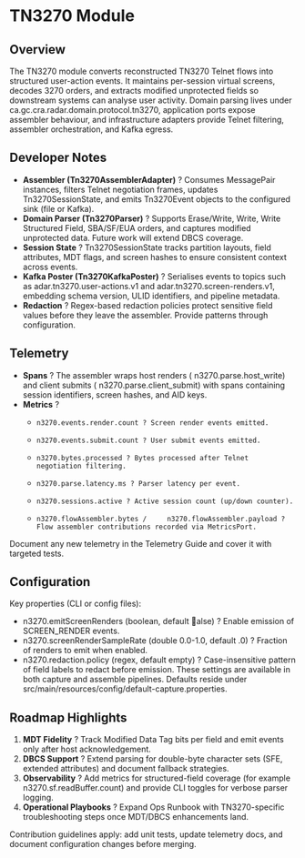 # TN3270 Module

## Overview
The TN3270 module converts reconstructed TN3270 Telnet flows into structured user-action events. It maintains per-session virtual screens, decodes 3270 orders, and extracts modified unprotected fields so downstream systems can analyse user activity. Domain parsing lives under ca.gc.cra.radar.domain.protocol.tn3270, application ports expose assembler behaviour, and infrastructure adapters provide Telnet filtering, assembler orchestration, and Kafka egress.

## Developer Notes
- **Assembler (Tn3270AssemblerAdapter)** ? Consumes MessagePair instances, filters Telnet negotiation frames, updates Tn3270SessionState, and emits Tn3270Event objects to the configured sink (file or Kafka).
- **Domain Parser (Tn3270Parser)** ? Supports Erase/Write, Write, Write Structured Field, SBA/SF/EUA orders, and captures modified unprotected data. Future work will extend DBCS coverage.
- **Session State** ? Tn3270SessionState tracks partition layouts, field attributes, MDT flags, and screen hashes to ensure consistent context across events.
- **Kafka Poster (Tn3270KafkaPoster)** ? Serialises events to topics such as adar.tn3270.user-actions.v1 and adar.tn3270.screen-renders.v1, embedding schema version, ULID identifiers, and pipeline metadata.
- **Redaction** ? Regex-based redaction policies protect sensitive field values before they leave the assembler. Provide patterns through configuration.

## Telemetry
- **Spans** ? The assembler wraps host renders (	n3270.parse.host_write) and client submits (	n3270.parse.client_submit) with spans containing session identifiers, screen hashes, and AID keys.
- **Metrics** ?
  - 	n3270.events.render.count ? Screen render events emitted.
  - 	n3270.events.submit.count ? User submit events emitted.
  - 	n3270.bytes.processed ? Bytes processed after Telnet negotiation filtering.
  - 	n3270.parse.latency.ms ? Parser latency per event.
  - 	n3270.sessions.active ? Active session count (up/down counter).
  - 	n3270.flowAssembler.bytes / 	n3270.flowAssembler.payload ? Flow assembler contributions recorded via MetricsPort.
Document any new telemetry in the Telemetry Guide and cover it with targeted tests.

## Configuration
Key properties (CLI or config files):
- 	n3270.emitScreenRenders (boolean, default alse) ? Enable emission of SCREEN_RENDER events.
- 	n3270.screenRenderSampleRate (double 0.0-1.0, default  .0) ? Fraction of renders to emit when enabled.
- 	n3270.redaction.policy (regex, default empty) ? Case-insensitive pattern of field labels to redact before emission.
These settings are available in both capture and assemble pipelines. Defaults reside under src/main/resources/config/default-capture.properties.

## Roadmap Highlights
1. **MDT Fidelity** ? Track Modified Data Tag bits per field and emit events only after host acknowledgement.
2. **DBCS Support** ? Extend parsing for double-byte character sets (SFE, extended attributes) and document fallback strategies.
3. **Observability** ? Add metrics for structured-field coverage (for example 	n3270.sf.readBuffer.count) and provide CLI toggles for verbose parser logging.
4. **Operational Playbooks** ? Expand Ops Runbook with TN3270-specific troubleshooting steps once MDT/DBCS enhancements land.

Contribution guidelines apply: add unit tests, update telemetry docs, and document configuration changes before merging.
